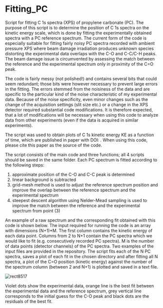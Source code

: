 # Fitting_PC
Script for fitting C 1s spectra (XPS) of propylene carbonate (PC). The purpose of this script is to determine the position of C 1s spectra on the kinetic energy scale, which is done by fitting the experimentally obtained spectra with a PC reference spectrum. The current form of the code is especially suitable for fitting fairly noisy PC spectra recorded with ambient pressure XPS where beam damage irradiation produces unknown species distorting the experimental data overlaps with the C-O and C-C/C-H peaks. The beam damage issue is circumvented by assessing the match between the reference and the experimental spectrum only in proximity of the C=O peak. 

The code is fairly messy (not polished!) and contains several bits that could seem redundant; those bits were however necessary to prevent large errors in the fitting. The errors stemmed from the noisiness of the data and are specific to the particular kind of the noise characteristic of my experimental data. Because of the noise specificity, even minor changes such as the change of the acquisition settings (slit size etc.) or a change in the XPS detector required substantial code modifications. It is therefore expected, that a lot of modifications will be necessary when using this code to analyze data from other experiments (even if the data is acquired in similar experiments).

The script was used to obtain plots of C 1s kinetic energy KE as a function of time, which are published in paper with DOI: . When using this code, please cite this paper as the source of the code. 

The script consists of the main code and three functions; all 4 scripts should be saved in the same folder. 
Each PC spectrum is fitted according to the following steps:
1. approximate position of the C-O and C-C peak is determined
2. linear background is subtracted
3. grid-mesh method is used to adjust the reference spectrum position and improve the overlap between the reference spectrum and the experimental spectrum
4. steepest descent algorithm using Nelder-Mead sampling is used to improve the match between the reference and the experimental spectrum from point (3)

An example of a raw spectrum and the corresponding fit obtained with this code is shown below. The input required for running the code is an array with dimensions (N+1)*M. The first column contains the kinetic energy of each data point. Columns from 2 to N+1 contain the PC spectra which we would like to fit (e.g. consecutively recorded PC spectra). M is the number of data points (detector channels) of the PC spectra. Two examples of the input files are provided in the repository. The script fits each of the N PC spectra, saves a plot of each fit in the chosen directory and after fitting all N spectra, a plot of the C=O position (kinetic energy) against the number of the spectrum column (between 2 and N+1) is plotted and saved in a text file. 

![rect8517](https://github.com/alkrizan/Fitting_PC/assets/164196118/da37a5e0-89fb-4a6e-90c4-e66692277e9e)

Violet dots show the experimental data, orange line is the best fit between the experimental data and the reference spectrum, grey vertical line corresponds to the initial guess for the C-O peak and black dots are the residuals of the best fit. 
